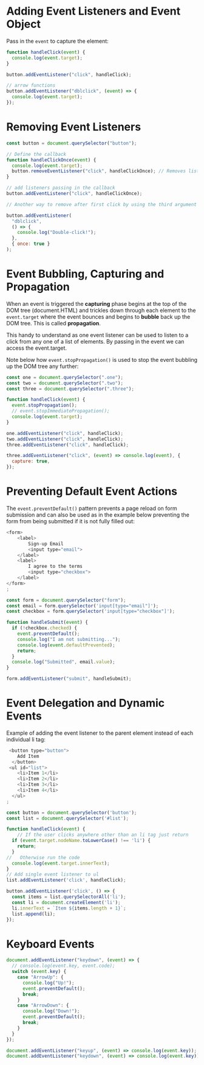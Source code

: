 # Adding Event Listeners and Event Object

Pass in the `event` to capture the element:

```js
function handleClick(event) {
  console.log(event.target);
}

button.addEventListener("click", handleClick);

// arrow functions
button.addEventListener("dblclick", (event) => {
  console.log(event.target);
});
```

# Removing Event Listeners

```js
const button = document.querySelector("button");

// Define the callback
function handleClickOnce(event) {
  console.log(event.target);
  button.removeEventListener("click", handleClickOnce); // Removes listener after first click
}

// add listeners passing in the callback
button.addEventListener("click", handleClickOnce);

// Another way to remove after first click by using the third argument -------

button.addEventListener(
  "dblclick",
  () => {
    console.log("Double-click!");
  },
  { once: true }
);
```

# Event Bubbling, Capturing and Propagation

When an event is triggered the **capturing** phase begins at the top of the DOM tree (document.HTML) and trickles down through each element to the `event.target` where the event bounces and begins to **bubble** back up the DOM tree. This is called **propagation**.

This handy to understand as one event listener can be used to listen to a click from any one of a list of elements. By passing in the event we can access the event.target.

Note below how `event.stopPropagation()` is used to stop the event bubbling up the DOM tree any further:

```js
const one = document.querySelector(".one");
const two = document.querySelector(".two");
const three = document.querySelector(".three");

function handleClick(event) {
  event.stopPropagation();
  // event.stopImmediatePropagation();
  console.log(event.target);
}

one.addEventListener("click", handleClick);
two.addEventListener("click", handleClick);
three.addEventListener("click", handleClick);

three.addEventListener("click", (event) => console.log(event), {
  capture: true,
});
```

# Preventing Default Event Actions

The `event.preventDefault()` pattern prevents a page reload on form submission and can also be used as in the example below preventing the form from being submitted if it is not fully filled out:

```js
<form>
    <label>
        Sign-up Email
        <input type="email">
    </label>
    <label>
        I agree to the terms
        <input type="checkbox">
    </label>
</form>
;
```

```js
const form = document.querySelector("form");
const email = form.querySelector('input[type="email"]');
const checkbox = form.querySelector('input[type="checkbox"]');

function handleSubmit(event) {
  if (!checkbox.checked) {
    event.preventDefault();
    console.log("I am not submitting...");
    console.log(event.defaultPrevented);
    return;
  }
  console.log("Submitted", email.value);
}

form.addEventListener("submit", handleSubmit);
```

# Event Delegation and Dynamic Events

Example of adding the event listener to the parent element instead of each individual li tag:

```js
 <button type="button">
    Add Item
  </button>
 <ul id="list">
    <li>Item 1</li>
    <li>Item 2</li>
    <li>Item 3</li>
    <li>Item 4</li>
  </ul>
;

const button = document.querySelector('button');
const list = document.querySelector('#list');

function handleClick(event) {
    // If the user clicks anywhere other than an li tag just return
  if (event.target.nodeName.toLowerCase() !== 'li') {
    return;
  }
//   Otherwise run the code
  console.log(event.target.innerText);
}
// Add single event listener to ul
list.addEventListener('click', handleClick);

button.addEventListener('click', () => {
  const items = list.querySelectorAll('li');
  const li = document.createElement('li');
  li.innerText = `Item ${items.length + 1}`;
  list.append(li);
});

```

# Keyboard Events

```js
document.addEventListener("keydown", (event) => {
  // console.log(event.key, event.code);
  switch (event.key) {
    case "ArrowUp": {
      console.log("Up!");
      event.preventDefault();
      break;
    }
    case "ArrowDown": {
      console.log("Down!");
      event.preventDefault();
      break;
    }
  }
});

document.addEventListener("keyup", (event) => console.log(event.key));
document.addEventListener("keydown", (event) => console.log(event.key));
```
